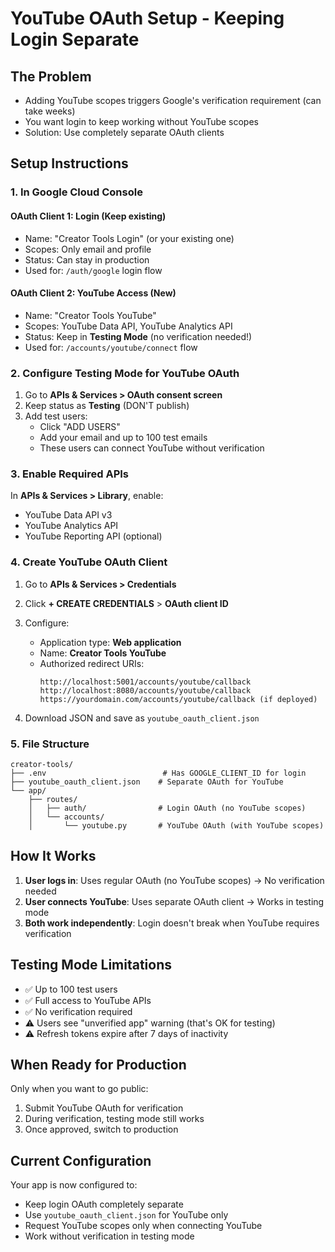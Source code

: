 # YouTube OAuth Setup - Keeping Login Separate

## The Problem
- Adding YouTube scopes triggers Google's verification requirement (can take weeks)
- You want login to keep working without YouTube scopes
- Solution: Use completely separate OAuth clients

## Setup Instructions

### 1. In Google Cloud Console

#### OAuth Client 1: Login (Keep existing)
- Name: "Creator Tools Login" (or your existing one)
- Scopes: Only email and profile
- Status: Can stay in production
- Used for: `/auth/google` login flow

#### OAuth Client 2: YouTube Access (New)
- Name: "Creator Tools YouTube"
- Scopes: YouTube Data API, YouTube Analytics API
- Status: Keep in **Testing Mode** (no verification needed!)
- Used for: `/accounts/youtube/connect` flow

### 2. Configure Testing Mode for YouTube OAuth

1. Go to **APIs & Services > OAuth consent screen**
2. Keep status as **Testing** (DON'T publish)
3. Add test users:
   - Click "ADD USERS"
   - Add your email and up to 100 test emails
   - These users can connect YouTube without verification

### 3. Enable Required APIs

In **APIs & Services > Library**, enable:
- YouTube Data API v3
- YouTube Analytics API
- YouTube Reporting API (optional)

### 4. Create YouTube OAuth Client

1. Go to **APIs & Services > Credentials**
2. Click **+ CREATE CREDENTIALS** > **OAuth client ID**
3. Configure:
   - Application type: **Web application**
   - Name: **Creator Tools YouTube**
   - Authorized redirect URIs:
     ```
     http://localhost:5001/accounts/youtube/callback
     http://localhost:8080/accounts/youtube/callback
     https://yourdomain.com/accounts/youtube/callback (if deployed)
     ```

4. Download JSON and save as `youtube_oauth_client.json`

### 5. File Structure

```
creator-tools/
├── .env                          # Has GOOGLE_CLIENT_ID for login
├── youtube_oauth_client.json    # Separate OAuth for YouTube
└── app/
    ├── routes/
    │   ├── auth/                # Login OAuth (no YouTube scopes)
    │   └── accounts/
    │       └── youtube.py       # YouTube OAuth (with YouTube scopes)
```

## How It Works

1. **User logs in**: Uses regular OAuth (no YouTube scopes) → No verification needed
2. **User connects YouTube**: Uses separate OAuth client → Works in testing mode
3. **Both work independently**: Login doesn't break when YouTube requires verification

## Testing Mode Limitations

- ✅ Up to 100 test users
- ✅ Full access to YouTube APIs
- ✅ No verification required
- ⚠️ Users see "unverified app" warning (that's OK for testing)
- ⚠️ Refresh tokens expire after 7 days of inactivity

## When Ready for Production

Only when you want to go public:
1. Submit YouTube OAuth for verification
2. During verification, testing mode still works
3. Once approved, switch to production

## Current Configuration

Your app is now configured to:
- Keep login OAuth completely separate
- Use `youtube_oauth_client.json` for YouTube only
- Request YouTube scopes only when connecting YouTube
- Work without verification in testing mode
